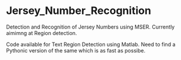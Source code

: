 # Jersey_Number_Recognition
Detection and Recognition of Jersey Numbers using MSER.
Currently aimimng at Region detection.

Code available for Text Region Detection using Matlab. Need to find a Pythonic version of the same which is as fast as possibe.
